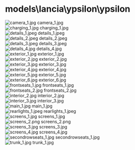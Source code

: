 <h1>models\lancia\ypsilon\ypsilon</h1>
<div class="container text-center">
<div class="row">
<div class="col col-lg-2 col-6">
<img src="https://media.evkx.net/multimedia/models/lancia/ypsilon/ypsilon/camera_1_xst.jpg" class="img-thumbnail" alt="camera_1.jpg">
camera_1.jpg
</div>
<div class="col col-lg-2 col-6">
<img src="https://media.evkx.net/multimedia/models/lancia/ypsilon/ypsilon/charging_1_xst.jpg" class="img-thumbnail" alt="charging_1.jpg">
charging_1.jpg
</div>
<div class="col col-lg-2 col-6">
<img src="https://media.evkx.net/multimedia/models/lancia/ypsilon/ypsilon/details_1_xst.jpeg" class="img-thumbnail" alt="details_1.jpeg">
details_1.jpeg
</div>
<div class="col col-lg-2 col-6">
<img src="https://media.evkx.net/multimedia/models/lancia/ypsilon/ypsilon/details_2_xst.jpeg" class="img-thumbnail" alt="details_2.jpeg">
details_2.jpeg
</div>
<div class="col col-lg-2 col-6">
<img src="https://media.evkx.net/multimedia/models/lancia/ypsilon/ypsilon/details_3_xst.jpeg" class="img-thumbnail" alt="details_3.jpeg">
details_3.jpeg
</div>
<div class="col col-lg-2 col-6">
<img src="https://media.evkx.net/multimedia/models/lancia/ypsilon/ypsilon/details_4_xst.jpg" class="img-thumbnail" alt="details_4.jpg">
details_4.jpg
</div>
<div class="col col-lg-2 col-6">
<img src="https://media.evkx.net/multimedia/models/lancia/ypsilon/ypsilon/exterior_1_xst.jpg" class="img-thumbnail" alt="exterior_1.jpg">
exterior_1.jpg
</div>
<div class="col col-lg-2 col-6">
<img src="https://media.evkx.net/multimedia/models/lancia/ypsilon/ypsilon/exterior_2_xst.jpg" class="img-thumbnail" alt="exterior_2.jpg">
exterior_2.jpg
</div>
<div class="col col-lg-2 col-6">
<img src="https://media.evkx.net/multimedia/models/lancia/ypsilon/ypsilon/exterior_3_xst.jpg" class="img-thumbnail" alt="exterior_3.jpg">
exterior_3.jpg
</div>
<div class="col col-lg-2 col-6">
<img src="https://media.evkx.net/multimedia/models/lancia/ypsilon/ypsilon/exterior_4_xst.jpg" class="img-thumbnail" alt="exterior_4.jpg">
exterior_4.jpg
</div>
<div class="col col-lg-2 col-6">
<img src="https://media.evkx.net/multimedia/models/lancia/ypsilon/ypsilon/exterior_5_xst.jpg" class="img-thumbnail" alt="exterior_5.jpg">
exterior_5.jpg
</div>
<div class="col col-lg-2 col-6">
<img src="https://media.evkx.net/multimedia/models/lancia/ypsilon/ypsilon/exterior_6_xst.jpg" class="img-thumbnail" alt="exterior_6.jpg">
exterior_6.jpg
</div>
<div class="col col-lg-2 col-6">
<img src="https://media.evkx.net/multimedia/models/lancia/ypsilon/ypsilon/frontseats_1_xst.jpg" class="img-thumbnail" alt="frontseats_1.jpg">
frontseats_1.jpg
</div>
<div class="col col-lg-2 col-6">
<img src="https://media.evkx.net/multimedia/models/lancia/ypsilon/ypsilon/frontseats_2_xst.jpg" class="img-thumbnail" alt="frontseats_2.jpg">
frontseats_2.jpg
</div>
<div class="col col-lg-2 col-6">
<img src="https://media.evkx.net/multimedia/models/lancia/ypsilon/ypsilon/interior_2_xst.jpg" class="img-thumbnail" alt="interior_2.jpg">
interior_2.jpg
</div>
<div class="col col-lg-2 col-6">
<img src="https://media.evkx.net/multimedia/models/lancia/ypsilon/ypsilon/interior_3_xst.jpg" class="img-thumbnail" alt="interior_3.jpg">
interior_3.jpg
</div>
<div class="col col-lg-2 col-6">
<img src="https://media.evkx.net/multimedia/models/lancia/ypsilon/ypsilon/main_1_xst.jpg" class="img-thumbnail" alt="main_1.jpg">
main_1.jpg
</div>
<div class="col col-lg-2 col-6">
<img src="https://media.evkx.net/multimedia/models/lancia/ypsilon/ypsilon/rearlights_1_xst.jpeg" class="img-thumbnail" alt="rearlights_1.jpeg">
rearlights_1.jpeg
</div>
<div class="col col-lg-2 col-6">
<img src="https://media.evkx.net/multimedia/models/lancia/ypsilon/ypsilon/screens_1_xst.jpg" class="img-thumbnail" alt="screens_1.jpg">
screens_1.jpg
</div>
<div class="col col-lg-2 col-6">
<img src="https://media.evkx.net/multimedia/models/lancia/ypsilon/ypsilon/screens_2_xst.png" class="img-thumbnail" alt="screens_2.png">
screens_2.png
</div>
<div class="col col-lg-2 col-6">
<img src="https://media.evkx.net/multimedia/models/lancia/ypsilon/ypsilon/screens_3_xst.jpg" class="img-thumbnail" alt="screens_3.jpg">
screens_3.jpg
</div>
<div class="col col-lg-2 col-6">
<img src="https://media.evkx.net/multimedia/models/lancia/ypsilon/ypsilon/screens_4_xst.jpg" class="img-thumbnail" alt="screens_4.jpg">
screens_4.jpg
</div>
<div class="col col-lg-2 col-6">
<img src="https://media.evkx.net/multimedia/models/lancia/ypsilon/ypsilon/secondrowseats_1_xst.jpg" class="img-thumbnail" alt="secondrowseats_1.jpg">
secondrowseats_1.jpg
</div>
<div class="col col-lg-2 col-6">
<img src="https://media.evkx.net/multimedia/models/lancia/ypsilon/ypsilon/trunk_1_xst.jpg" class="img-thumbnail" alt="trunk_1.jpg">
trunk_1.jpg
</div>
</div>
</div>

